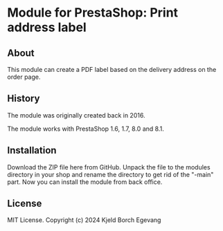 # Module for PrestaShop: Print address label

## About

This module can create a PDF label based on the delivery address
on the order page.

## History

The module was originally created back in 2016.

The module works with PrestaShop 1.6, 1.7, 8.0 and 8.1.

## Installation

Download the ZIP file here from GitHub. Unpack the file to the modules
directory in your shop and rename the directory to get rid of the
"-main" part. Now you can install the module from back office.

## License
MIT License. Copyright (c) 2024 Kjeld Borch Egevang
